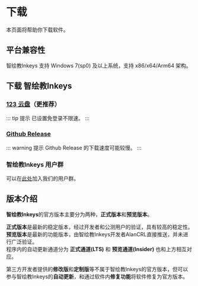 # 下载

本页面将帮助你下载软件。  

## 平台兼容性
智绘教Inkeys 支持 Windows 7(sp0) 及以上系统，支持 x86/x64/Arm64 架构。

## 下载 智绘教Inkeys

### [123 云盘](https://www.123pan.com/s/duk9-n4dAd.html)（更推荐）

::: tip 提示
已设置免登录不限速。
:::

### [Github Release](https://github.com/Alan-CRL/Inkeys/releases)

::: warning 提示
Github Release 的下载速度可能较慢。
:::

### 智绘教Inkeys 用户群
可以在[此处](./link)加入我们的用户群。

## 版本介绍

**智绘教Inkeys**的官方版本主要分为两种，**正式版本**和**预览版本**。  

**正式版本**是最新的稳定版本，经过开发者和公测用户的验证，具有较高的稳定性。  
**预览版本**是最新的功能版本，由智绘教Inkeys开发者AlanCRL直接推送，并未进行广泛验证。  
程序内的自动更新通道分为 **正式通道(LTS)** 和 **预览通道(Insider)** 也和上方相互对应。  

第三方开发者提供的**修改版**和**定制版**等不属于智绘教Inkeys的官方版本，但可以参与智绘教Inkeys的**自动更新**，和通过软件内**修复功能**将软件修复为官方版本。  